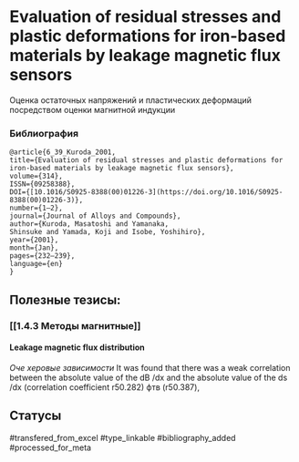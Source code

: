 # Evaluation of residual stresses and plastic deformations for iron-based materials by leakage magnetic flux sensors

Оценка остаточных напряжений и пластических деформаций посредством оценки магнитной индукции

### Библиография
```
@article{6_39_Kuroda_2001,
title={Evaluation of residual stresses and plastic deformations for iron-based materials by leakage magnetic flux sensors},
volume={314},
ISSN={09258388},
DOI={[10.1016/S0925-8388(00)01226-3](https://doi.org/10.1016/S0925-8388(00)01226-3)},
number={1–2},
journal={Journal of Alloys and Compounds},
author={Kuroda, Masatoshi and Yamanaka,
Shinsuke and Yamada, Koji and Isobe, Yoshihiro},
year={2001},
month={Jan},
pages={232–239},
language={en}
}
```

## Полезные тезисы:
### [[1.4.3 Методы магнитные]]
#### Leakage magnetic flux distribution
_Оче херовые зависимости_
It was found that there was a weak correlation between the absolute value of the dB /dx and the absolute value of the ds /dx  (correlation coefficient r50.282) фтв (r50.387),


## Статусы
#transfered_from_excel 
#type_linkable 
#bibliography_added
#processed_for_meta
